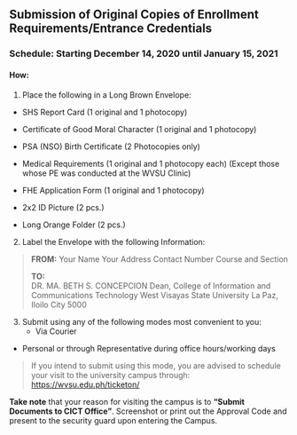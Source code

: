 ## Submission of Original Copies of Enrollment Requirements/Entrance Credentials

### Schedule: Starting December 14, 2020 until January 15, 2021

#### How:	

1. Place the following in a Long Brown Envelope:

- SHS Report Card (1 original and 1 photocopy)

- Certificate of Good Moral Character (1 original and 1 photocopy)
- PSA (NSO) Birth Certificate (2 Photocopies only)
- Medical Requirements (1 original and 1 photocopy each) (Except those whose PE was conducted at the WVSU Clinic)
- FHE Application Form (1 original and 1 photocopy)
- 2x2 ID Picture (2 pcs.)
- Long Orange Folder (2 pcs.)

2. Label the Envelope with the following Information:

> **FROM:**
> Your Name
> Your Address
> Contact Number
> Course and Section
>
> **TO:**	
> DR. MA. BETH S. CONCEPCION
> Dean, College of Information and Communications Technology
> West Visayas State University
> La Paz, Iloilo City
> 5000

3. Submit using any of the following modes most convenient to you:
   - Via Courier
- Personal or through Representative during office hours/working days 
> If you intend to submit using this mode, you are advised to schedule your visit to the university campus through: https://wvsu.edu.ph/ticketon/ 

**Take note** that your reason for visiting the campus is to **“Submit Documents to CICT Office”**. Screenshot or print out the Approval Code and present to the security guard upon entering the Campus.